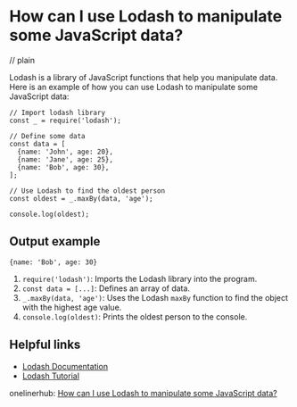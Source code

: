 # How can I use Lodash to manipulate some JavaScript data?
// plain

Lodash is a library of JavaScript functions that help you manipulate data. Here is an example of how you can use Lodash to manipulate some JavaScript data:

```
// Import lodash library
const _ = require('lodash');

// Define some data
const data = [
  {name: 'John', age: 20},
  {name: 'Jane', age: 25},
  {name: 'Bob', age: 30},
];

// Use Lodash to find the oldest person
const oldest = _.maxBy(data, 'age');

console.log(oldest);
```

## Output example

```
{name: 'Bob', age: 30}
```

1. `require('lodash')`: Imports the Lodash library into the program.
2. `const data = [...]`: Defines an array of data.
3. `_.maxBy(data, 'age')`: Uses the Lodash `maxBy` function to find the object with the highest age value.
4. `console.log(oldest)`: Prints the oldest person to the console.

## Helpful links
- [Lodash Documentation](https://lodash.com/docs/)
- [Lodash Tutorial](https://www.tutorialspoint.com/lodash/index.htm)

onelinerhub: [How can I use Lodash to manipulate some JavaScript data?](https://onelinerhub.com/javascript-lodash/how-can-i-use-lodash-to-manipulate-some-javascript-data)